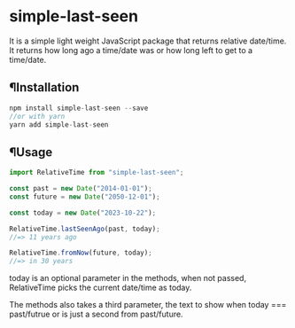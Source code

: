 # simple-last-seen

It is a simple light weight JavaScript package that returns relative date/time. It returns how long ago a time/date was or how long left to get to a time/date.

## ¶Installation

```js
npm install simple-last-seen --save
//or with yarn
yarn add simple-last-seen
```

## ¶Usage

```js
import RelativeTime from "simple-last-seen";

const past = new Date("2014-01-01");
const future = new Date("2050-12-01");

const today = new Date("2023-10-22");

RelativeTime.lastSeenAgo(past, today);
//=> 11 years ago

RelativeTime.fromNow(future, today);
//=> in 30 years
```

today is an optional parameter in the methods, when not passed, RelativeTime picks the current date/time as today.

The methods also takes a third parameter, the text to show when today === past/futrue or is just a second from past/future.
